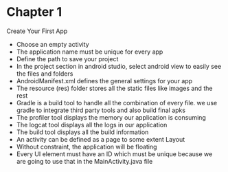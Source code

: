 # Chapter 1
Create Your First App 
- Choose an empty activity 
- The application name must be unique for every app 
- Define the path to save your project 
- In the project section in android studio, select android view to easily see the files and folders 
- AndroidManifest.xml defines the general settings for your app
- The resource (res) folder stores all the static files like images and the rest 
- Gradle is a build tool to handle all the combination of every file. we use gradle to integrate third party tools and also build final apks 
- The profiler tool displays the memory our application is consuming 
- The logcat tool displays all the logs in our application
- The build tool displays all the build information
- An activity can be defined as a page to some extent 
Layout 
- Without constraint, the application will be floating 
- Every UI element must have an ID which must be unique because we are going to use that in the MainActivity.java file
